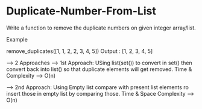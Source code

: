 # Duplicate-Number-From-List
Write a function to remove the duplicate numbers on given integer array/list.

Example

remove_duplicates([1, 1, 2, 2, 3, 4, 5])
Output : [1, 2, 3, 4, 5]

--> 2 Approaches
--> 1st Approach:
                USing list(set()) to convert in set() then convert back into list() so that duplicate elements will get removed.
                Time & Complexity --> O(n)

--> 2nd Approach:
                Using Empty list compare with present list elements ro insert those in empty list by comparing those.
                Time & Space Complexity --> O(n)
        
